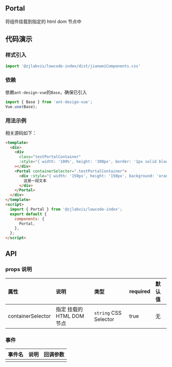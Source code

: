## Portal

将组件挂载到指定的 html dom 节点中

## 代码演示

### 样式引入

```js
import '@zjlabvis/lowcode-index/dist/jianweiComponents.css'
```

### 依赖

依赖`ant-design-vue`的`Base`，确保已引入

```js
import { Base } from 'ant-design-vue';
Vue.use(Base);
``` 

### 用法示例

<PortalDemo />

相关源码如下：

```html
<template>
  <div>
    <div
      class="testPortalContainer"
      :style="{ width: '100%', height: '300px', border: '1px solid black' }"
    ></div>
    <Portal containerSelector=".testPortalContainer">
      <div :style="{ width: '150px', height: '150px', background: 'orange' }">
        这是一段文本
      </div>
    </Portal>
  </div>
</template>
<script>
  import { Portal } from '@zjlabvis/lowcode-index';
  export default {
    components: {
      Portal,
    },
  };
</script>
```

## API

### props 说明

| 属性 | 说明     | 类型     | required | 默认值 |
| :------- | :--------- | :---------- | :------- | :----- |
| containerSelector | 指定 挂载的 HTML DOM 节点 | `string` CSS Selector | true     | 无     |

### 事件

| 事件名 | 说明 | 回调参数 |
| :----- | :--- | :------- |
|        |      |          |
